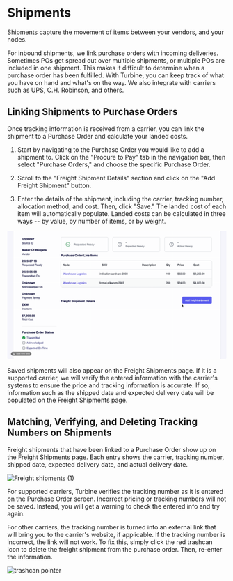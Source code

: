# Shipments
Shipments capture the movement of items between your vendors, and your nodes.

For inbound shipments, we link purchase orders with incoming deliveries. Sometimes POs get spread out over multiple shipments, or multiple POs are included in one shipment. This makes it difficult to determine when a purchase order has been fulfilled. With Turbine, you can keep track of what you have on hand and what's on the way. We also integrate with carriers such as UPS, C.H. Robinson, and others.

## Linking Shipments to Purchase Orders

Once tracking information is received from a carrier, you can link the shipment to a Purchase Order and calculate your landed costs.

1. Start by navigating to the Purchase Order you would like to add a shipment to. Click on the "Procure to Pay" tab in the navigation bar, then select "Purchase Orders," and choose the specific Purchase Order.

2. Scroll to the "Freight Shipment Details" section and click on the "Add Freight Shipment" button.

3. Enter the details of the shipment, including the carrier, tracking number, allocation method, and cost. Then, click "Save." The landed cost of each item will automatically populate. Landed costs can be calculated in three ways -- by value, by number of items, or by weight.

![Adding a freight shipment](../../static/img/adding-a-freight-shipment.gif)

Saved shipments will also appear on the Freight Shipments page. If it is a supported carrier, we will verify the entered information with the carrier's systems to ensure the price and tracking information is accurate. If so, information such as the shipped date and expected delivery date will be populated on the Freight Shipments page.

## Matching, Verifying, and Deleting Tracking Numbers on Shipments

Freight shipments that have been linked to a Purchase Order show up on the Freight Shipments page. Each entry shows the carrier, tracking number, shipped date, expected delivery date, and actual delivery date. 

![Freight shipments (1)](https://github.com/helloturbine/turbine-docs/assets/131547338/0f37b551-73f9-48fc-bd37-020d14bfb455)


For supported carriers, Turbine verifies the tracking number as it is entered on the Purchase Order screen. Incorrect pricing or tracking numbers will not be saved. Instead, you will get a warning to check the entered info and try again.

For other carriers, the tracking number is turned into an external link that will bring you to the carrier's website, if applicable. If the tracking number is incorrect, the link will not work. To fix this, simply click the red trashcan icon to delete the freight shipment from the purchase order. Then, re-enter the information.

<img width="1512" alt="trashcan pointer" src="https://github.com/helloturbine/turbine-docs/assets/131547338/fe70abef-2821-4e58-bd54-eef10c93197b">



